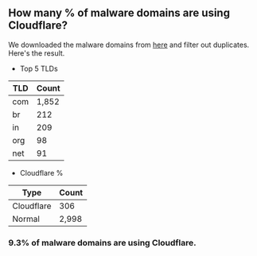 ## How many % of malware domains are using Cloudflare?


We downloaded the malware domains from [here](https://urlhaus.abuse.ch) and filter out duplicates.
Here's the result.


[//]: # (start replacement)


- Top 5 TLDs

| TLD | Count |
| --- | --- |
| com | 1,852 |
| br | 212 |
| in | 209 |
| org | 98 |
| net | 91 |


- Cloudflare %

| Type | Count |
| --- | --- |
| Cloudflare | 306 |
| Normal | 2,998 |


### 9.3% of malware domains are using Cloudflare.